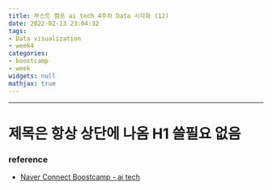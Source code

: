 ```yaml
---
title: 부스트 캠프 ai tech 4주차 Data 시각화 (12)
date: 2022-02-13 23:04:32
tags:
- Data visualization
- week4
categories:
- boostcamp
- week
widgets: null
mathjax: true
---
```

***
# 제목은 항상 상단에 나옴 H1 쓸필요 없음


### reference
* [Naver Connect Boostcamp - ai tech](https://boostcamp.connect.or.kr/program_ai.html)